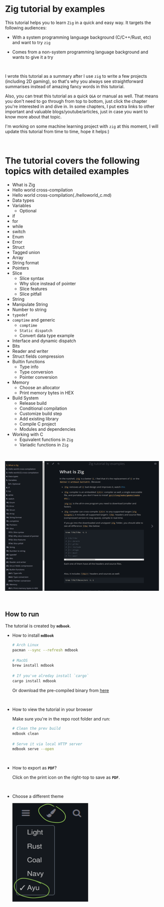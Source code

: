 # Zig tutorial by examples

This tutorial helps you to learn `Zig` in a quick and easy way. It targets the
following audiences:

- With a system programming language background (C/C++/Rust, etc) and want to
try `zig`

- Comes from a non-system programming language background and wants to give
it a try

</br>

I wrote this tutorial as a summary after I use `zig` to write a few projects
(including 2D gaming), so that's why you always see straightforward summarises
instead of amazing fancy words in this tutorial. 

Also, you can treat this tutorial as a quick `Q&A` or manual as well. That means
you don't need to go through from top to bottom, just click the chapter you're
interested in and dive in. In some chapters, I put extra links to other important
and valuable blogs/youtube/articles, just in case you want to know more about
that topic.

I'm working on some machine learning project with `zig` at this moment,  I will
update this tutorial from time to time, hope it helps:)

</br>

# The tutorial covers the following topics with detailed examples

- What is Zig
- Hello world cross-compilation
- Hello world  cross-compilation(./helloworld_c.md)
- Data types
- Variables
    - Optional
- if
- for
- while
- switch
- Enum
- Error
- Struct
- Tagged union
- Array
- String format
- Pointers
- Slice
    - Slice syntax
    - Why slice instead of pointer
    - Slice features
    - Slice pitfall
- String
- Manipulate String
- Number to string
- `typedef`
- `comptime` and generic
    - `comptime`
    - `Static dispatch`
    - Convert data type example
- Interface and dynamic dispatch
- Bits
- Reader and writer
- Struct fields compression
- Builtin functions
    - Type info
    - Type conversion
    - Pointer conversion
- Memory
    - Choose an allocator
    - Print memory bytes in HEX
- Build System
    - Release build
    - Conditional compilation
    - Customize build step
    - Add existing library
    - Compile C project
    - Modules and dependencies
- Working with C
    - Equivalent functions in `Zig`
    - Variadic functions in `Zig`

</br>

![chapter-preview](./readme-images/chapter-preview.png)

</br>

## How to run

The tutorial is created by **`mdbook`**.

- How to install **`mdBook`**

    ```bash
    # Arch Linux
    pacman --sync --refresh mdbook

    # MacOS
    brew install mdbook

    # If you've alreday install `cargo`
    cargo install mdbook
    ```

    Or download the pre-compiled binary from [here](https://github.com/rust-lang/mdBook/releases)

    </br>

- How to view the tutorial in your browser

  Make sure you're in the repo root folder and run:

    ```bash
    # Clean the prev build
    mdbook clean

    # Serve it via local HTTP server
    mdbook serve --open
    ```

    </br>

- How to export as **`PDF`**?

    Click on the print icon on the right-top to save as **`PDF`**.

    </br>

- Choose a different theme

    ![choose-a-theme](./readme-images/choose-a-theme.png)

    </br>

